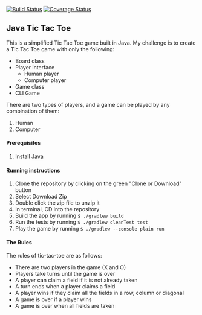 [![Build Status](https://travis-ci.org/pelensky/SimplifiedTTT.svg?branch=master)](https://travis-ci.org/pelensky/SimplifiedTTT)
[![Coverage Status](https://coveralls.io/repos/github/pelensky/SimplifiedTTT/badge.svg?branch=master)](https://coveralls.io/github/pelensky/SimplifiedTTT?branch=master)

## Java Tic Tac Toe 

This is a simplified Tic Tac Toe game built in Java. My challenge is to create a Tic Tac Toe game with only the following:
* Board class
* Player interface
  * Human player
  * Computer player
* Game class
* CLI Game


There are two types of players, and a game can be played by any combination of them:
1. Human
2. Computer

#### Prerequisites 
1. Install [Java](http://www.oracle.com/technetwork/java/javase/downloads/index.html)

#### Running instructions
1. Clone the repository by clicking on the green "Clone or Download" button
2. Select Download Zip
3. Double click the zip file to unzip it
4. In terminal, CD into the repository
5. Build the app by running `$ ./gradlew build`
6. Run the tests by running `$ ./gradlew cleanTest test`
7. Play the game by running `$ ./gradlew --console plain run`

#### The Rules

The rules of tic-tac-toe are as follows:

* There are two players in the game (X and O)
* Players take turns until the game is over
* A player can claim a field if it is not already taken
* A turn ends when a player claims a field
* A player wins if they claim all the fields in a row, column or diagonal
* A game is over if a player wins
* A game is over when all fields are taken

